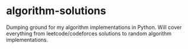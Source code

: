 # algorithm-solutions
Dumping ground for my algorithm implementations in Python. Will cover everything from leetcode/codeforces solutions to random algorithm implementations.
